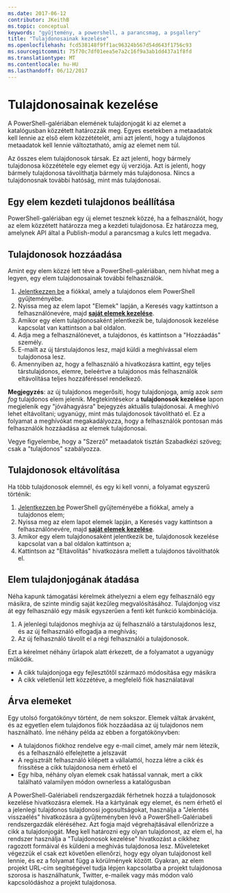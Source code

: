 ```yaml
---
ms.date: 2017-06-12
contributor: JKeithB
ms.topic: conceptual
keywords: "gyűjtemény, a powershell, a parancsmag, a psgallery"
title: "Tulajdonosainak kezelése"
ms.openlocfilehash: fcd538148f9ff1ac96324b567d54d643f1756c93
ms.sourcegitcommit: 75f70c7df01eea5e7a2c16f9a3ab1dd437a1f8fd
ms.translationtype: MT
ms.contentlocale: hu-HU
ms.lasthandoff: 06/12/2017
---
```

# <a name="managing-item-owners"></a>Tulajdonosainak kezelése

A PowerShell-galériában elemének tulajdonjogát ki az elemet a katalógusban közzétett határozzák meg.
Egyes esetekben a metaadatok kell lennie az első elem közzétételét, ami azt jelenti, hogy a tulajdonos metaadatok kell lennie változtatható, amíg az elemet nem túl.

Az összes elem tulajdonosok társak. Ez azt jelenti, hogy bármely tulajdonosa közzététele egy elemet egy új verziója. Azt is jelenti, hogy bármely tulajdonosa távolíthatja bármely más tulajdonosa. Nincs a tulajdonosnak további hatóság, mint más tulajdonosai.  

## <a name="setting-an-items-initial-owner"></a>Egy elem kezdeti tulajdonos beállítása 

PowerShell-galériában egy új elemet tesznek közzé, ha a felhasználót, hogy az elem közzétett határozza meg a kezdeti tulajdonosa. Ez határozza meg, amelynek API által a Publish-modul a parancsmag a kulcs lett megadva.

## <a name="adding-owners"></a>Tulajdonosok hozzáadása

Amint egy elem közzé lett téve a PowerShell-galériában, nem hívhat meg a legyen, egy elem tulajdonosainak további felhasználók.

1. [Jelentkezzen be](https://powershellgallery.com/users/account/LogOn) a fiókkal, amely a tulajdonos elem PowerShell gyűjteményébe.
2. Nyissa meg az elem lapot "Elemek" lapján, a Keresés vagy kattintson a felhasználónevére, majd [ **saját elemek kezelése**](https://www.powershellgallery.com/account/Packages).
3. Amikor egy elem tulajdonosaként jelentkezik be, tulajdonosok kezelése kapcsolat van kattintson a bal oldalon.
4. Adja meg a felhasználónevet, a tulajdonos, és kattintson a "Hozzáadás" személy.
5. E-mailt az új társtulajdonos lesz, majd küldi a meghívással elem tulajdonosa lesz.
6. Amennyiben az, hogy a felhasználó a hivatkozásra kattint, egy teljes társtulajdonos, elemre, beleértve a tulajdonos más felhasználók eltávolítása teljes hozzáféréssel rendelkező.

**Megjegyzés**: az új tulajdonos megerősíti, hogy tulajdonjoga, amíg azok *sem fog* tulajdonos elem jelenik.
Megtekintésekor a **tulajdonosok kezelése** lapon megjelenik egy "jóváhagyásra" bejegyzés aktuális tulajdonosai.
A meghívó lehet eltávolítani; ugyanúgy, mint más tulajdonosok távolítható el.
Ez a folyamat a meghívókat megakadályozza, hogy a felhasználók pontosan más felhasználók hozzáadása az elemek tulajdonosai.

Vegye figyelembe, hogy a "Szerző" metaadatok tisztán Szabadkézi szöveg; csak a "tulajdonos" szabályozza.


## <a name="removing-owners"></a>Tulajdonosok eltávolítása
Ha több tulajdonosok elemnél, és egy ki kell vonni, a folyamat egyszerű történik:

1. [Jelentkezzen be](https://powershellgallery.com/users/account/LogOn) PowerShell gyűjteményébe a fiókkal, amely a tulajdonos elem;
2. Nyissa meg az elem lapot elemek lapján, a Keresés vagy kattintson a felhasználónevére, majd [ **saját elemek kezelése**](https://www.powershellgallery.com/account/Packages).
3. Amikor egy elem tulajdonosaként jelentkezik be, tulajdonosok kezelése kapcsolat van a bal oldalon kattintson a;
4. Kattintson az "Eltávolítás" hivatkozásra mellett a tulajdonos távolíthatók el.



## <a name="transferring-item-ownership"></a>Elem tulajdonjogának átadása
Néha kapunk támogatási kérelmek áthelyezni a elem egy felhasználó egy másikra, de szinte mindig saját kezűleg megvalósításához.
Tulajdonjog visz át egy felhasználó egy másik egyszerűen a fenti két funkció kombinációja.

1. A jelenlegi tulajdonos meghívja az új felhasználó a társtulajdonos lesz, és az új felhasználó elfogadja a meghívás;
2. Az új felhasználó távolít el a régi felhasználói a tulajdonosok.

Ezt a kérelmet néhány űrlapok alatt érkezett, de a folyamatot a ugyanúgy működik.

* A cikk tulajdonjoga egy fejlesztőtől származó módosítása egy másikra
* A cikk véletlenül lett közzétéve, a megfelelő fiók használatával


## <a name="orphaned-items"></a>Árva elemeket
Egy utolsó forgatókönyv történt, de nem sokszor.
Elemek váltak árvaként, és az egyetlen elem tulajdonos fiók hozzáadása az új tulajdonos nem használható.
Íme néhány példa az ebben a forgatókönyvben:

* A tulajdonos fiókhoz rendelve egy e-mail címet, amely már nem létezik, és a felhasználó elfelejtette a jelszavát
* A regisztrált felhasználó kilépett a vállalattól, hozza létre a cikk és frissítése a cikk tulajdonosa nem érhető el
* Egy hiba, néhány olyan elemek csak hatással vannak, mert a cikk található valamilyen módon ownerless a katalógusban

A PowerShell-Galériabeli rendszergazdák férhetnek hozzá a tulajdonosok kezelése hivatkozásra elemek.
Ha a kártyának egy elemet, és nem érhető el a jelenlegi tulajdonos tulajdonosi jogosultságokat, használja a "Jelentés visszaélés" hivatkozásra a gyűjteményben lévő a PowerShell-Galériabeli rendszergazdák eléréséhez.
Azt fogja majd végrehajtásával ellenőrizze a cikk a tulajdonjogát.
Meg kell határozni egy olyan tulajdonost, az elem el, ha rendszer használja a "Tulajdonosok kezelése" hivatkozást a cikkhez ragozott formáival és küldeni a meghívás tulajdonosa lesz.
Műveleteket végezzük el csak ezt követően ellenőrzi, hogy egy olyan tulajdonost kell lennie, és ez a folyamat függ a körülmények között.
Gyakran, az elem projekt URL-cím segítségével tudja lépjen kapcsolatba a projekt tulajdonosa szorosa is használhatunk, Twitter, e-mailek vagy más módon való kapcsolódáshoz a projekt tulajdonosa.

